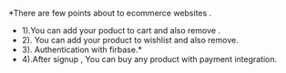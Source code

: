 *There are few points about to ecommerce websites .
 * 1).You can add your poduct to cart  and also remove .
 * 2). You can add your product to wishlist and also remove.
 * 3). Authentication with firbase.*
 * 4).After signup , You can buy any product with payment integration.
